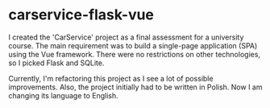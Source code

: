 # carservice-flask-vue

I created the 'CarService' project as a final assessment for a university course.
The main requirement was to build a single-page application (SPA) using the Vue framework.
There were no restrictions on other technologies, so I picked Flask and SQLite.

Currently, I'm refactoring this project as I see a lot of possible improvements.
Also, the project initially had to be written in Polish.
Now I am changing its language to English.